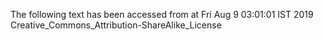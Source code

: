 The following text has been accessed from at Fri Aug 9 03:01:01 IST 2019
Creative_Commons_Attribution-ShareAlike_License
